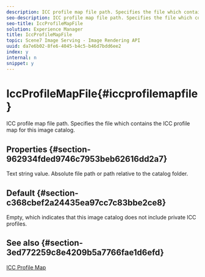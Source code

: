 ```yaml
---
description: ICC profile map file path. Specifies the file which contains the ICC profile map for this image catalog.
seo-description: ICC profile map file path. Specifies the file which contains the ICC profile map for this image catalog.
seo-title: IccProfileMapFile
solution: Experience Manager
title: IccProfileMapFile
topic: Scene7 Image Serving - Image Rendering API
uuid: da7e6b02-8fe6-4045-b4c5-b46d7bdd6ee2
index: y
internal: n
snippet: y
---
```


# IccProfileMapFile{#iccprofilemapfile}

ICC profile map file path. Specifies the file which contains the ICC profile map for this image catalog.

## Properties {#section-962934fded9746c7953beb62616dd2a7}

Text string value. Absolute file path or path relative to the catalog folder.

## Default {#section-c368cbef2a24435ea97cc7c83bbe2ce8}

Empty, which indicates that this image catalog does not include private ICC profiles.

## See also {#section-3ed772259c8e4209b5a7766fae1d6efd}

[ICC Profile Map](../../../../../is-api/image-catalog/image-serving-api-ref/c-image-catalog-reference/c-icc-profile-map-reference/c-icc-profile-map-reference.md#concept-57b9148ce55249cd825cb7ee19ed057c) 
